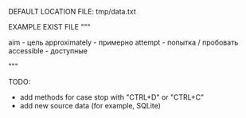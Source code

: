 DEFAULT LOCATION FILE:
tmp/data.txt

EXAMPLE EXIST FILE
"""

aim - цель
    approximately  - примерно
    attempt -    попытка / пробовать
    accessible  -  доступные

"""

TODO:
- add methods for case stop with "CTRL+D" or "CTRL+C" 
- add new source data (for example, SQLite)
 